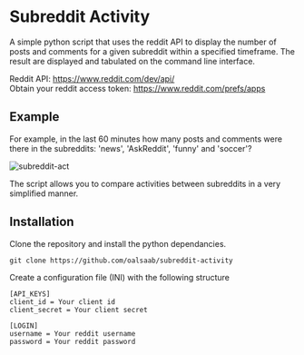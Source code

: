 # Subreddit Activity

A simple python script that uses the reddit API to display the number of posts and comments for a given subreddit within a specified timeframe. 
The result are displayed and tabulated on the command line interface.

Reddit API: https://www.reddit.com/dev/api/ <br />
Obtain your reddit access token: https://www.reddit.com/prefs/apps

## Example

For example, in the last 60 minutes how many posts and comments were there in the subreddits: 'news', 'AskReddit', 'funny' and 'soccer'?

![subreddit-act](https://user-images.githubusercontent.com/94754943/146647629-ecba18f7-43e6-45b8-957e-6dbb44fdbd71.png)

The script allows you to compare activities between subreddits in a very simplified manner.

## Installation

Clone the repository and install the python dependancies.

``` git clone https://github.com/oalsaab/subreddit-activity ```

Create a configuration file (INI) with the following structure

```
[API_KEYS] 
client_id = Your client id 
client_secret = Your client secret

[LOGIN]
username = Your reddit username
password = Your reddit password
```
